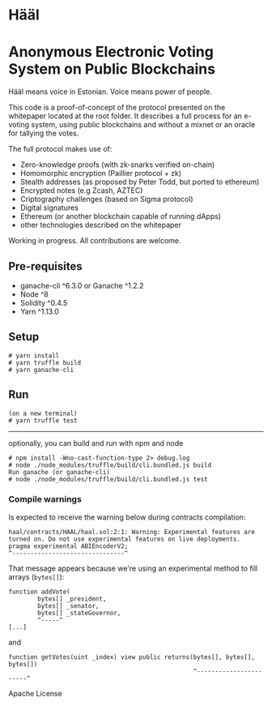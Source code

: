 # Hääl
# Anonymous Electronic Voting System on Public Blockchains 

Hääl means voice in Estonian. Voice means power of people.

This code is a proof-of-concept of the protocol presented on the whitepaper located at the root folder.
It describes a full process for an e-voting system, using public blockchains and without a mixnet or an oracle for tallying the votes.

The full protocol makes use of:
- Zero-knowledge proofs (with zk-snarks verified on-chain)
- Homomorphic encryption (Paillier protocol + zk)
- Stealth addresses (as proposed by Peter Todd, but ported to ethereum)
- Encrypted notes (e.g Zcash, AZTEC)
- Criptography challenges (based on Sigma protocol)
- Digital signatures
- Ethereum (or another blockchain capable of running dApps)
- other technologies described on the whitepaper

Working in progress.
All contributions are welcome.

## Pre-requisites
- ganache-cli ^6.3.0 or Ganache ^1.2.2
- Node ^8
- Solidity ^0.4.5
- Yarn ^1.13.0

## Setup
```
# yarn install
# yarn truffle build
# yarn ganache-cli
```

## Run
```
(on a new terminal)
# yarn truffle test
```

---
optionally, you can build and run with npm and node
```
# npm install -Wno-cast-function-type 2> debug.log
# node ./node_modules/truffle/build/cli.bundled.js build
Run ganache (or ganache-cli)
# node ./node_modules/truffle/build/cli.bundled.js test
```


### Compile warnings

Is expected to receive the warning below during contracts compilation:
```
haal/contracts/HAAL/haal.sol:2:1: Warning: Experimental features are turned on. Do not use experimental features on live deployments.
pragma experimental ABIEncoderV2;
^-------------------------------^
```

That message appears because we're using an experimental method to fill arrays (`bytes[]`):
```
function addVote(
        bytes[] _president, 
        bytes[] _senator, 
        bytes[] _stateGovernor,
        ^-----^
[...]
```
and
```
function getVotes(uint _index) view public returns(bytes[], bytes[], bytes[])
                                                   ^-----------------------^
```

Apache License
